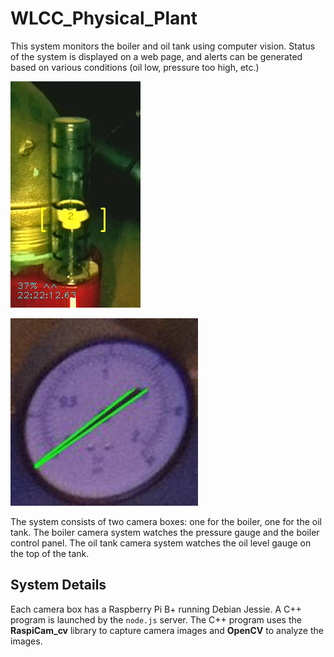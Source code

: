 # WLCC_Physical_Plant

This system monitors the boiler and oil tank using computer vision. Status of the system is displayed on a web page, and alerts can be generated based on various conditions (oil low, pressure too high, etc.)

![Oil Tank Gauge](doc/gaugeValidRead.png)

![Boiler Pressure Gauge](doc/pressureGauge.png)

The system consists of two camera boxes: one for the boiler, one for the oil tank.
The boiler camera system watches the pressure gauge and the boiler control panel.
The oil tank camera system watches the oil level gauge on the top of the tank.

## System Details

Each camera box has a Raspberry Pi B+ running Debian Jessie.
A C++ program is launched by the `node.js` server.
The C++ program uses the **RaspiCam_cv** library to capture camera images and **OpenCV** to analyze the images. 
